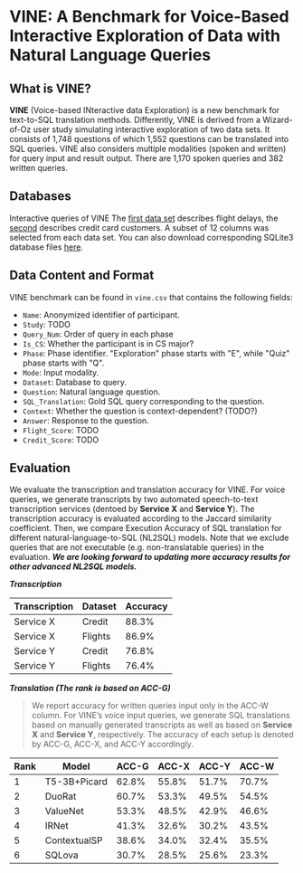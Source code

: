 # VINE: A Benchmark for Voice-Based Interactive Exploration of Data with Natural Language Queries

What is VINE?
------
**VINE** (Voice-based INteractive data Exploration) is a new benchmark for text-to-SQL translation methods. Differently, VINE is derived from a Wizard-of-Oz user study simulating interactive exploration of two data sets. It consists of 1,748 questions of which 1,552 questions can be translated into SQL queries. VINE also considers multiple modalities (spoken and written) for query input and result output. There are 1,170 spoken queries and 382 written queries.

Databases
------
Interactive queries of VINE The [first data set](https://www.kaggle.com/usdot/flight-delays) describes flight delays, the [second](https://www.kaggle.com/sakshigoyal7/credit-card-customers) describes credit card customers. A subset of 12 columns was selected from each data set. You can also download corresponding SQLite3 database files [here](https://drive.google.com/file/d/1_Sp8q6NcwtsXtjHjDjkK7_qPhaMOH1YH/view?usp=sharing).

Data Content and Format
------
VINE benchmark can be found in `vine.csv` that contains the following fields:
- `Name`: Anonymized identifier of participant.
- `Study`: TODO
- `Query_Num`: Order of query in each phase
- `Is_CS`: Whether the participant is in CS major?
- `Phase`: Phase identifier. "Exploration" phase starts with "E", while "Quiz" phase starts with "Q".
- `Mode`: Input modality.
- `Dataset`: Database to query.
- `Question`: Natural language question.
- `SQL_Translation`: Gold SQL query corresponding to the question.
- `Context`: Whether the question is context-dependent? (TODO?)
- `Answer`: Response to the question.
- `Flight_Score`: TODO
- `Credit_Score`: TODO

Evaluation
------
We evaluate the transcription and translation accuracy for VINE. For voice queries, we generate transcripts by two automated speech-to-text transcription services (dentoed by **Service X** and **Service Y**). The transcription accuracy is evaluated according to the Jaccard similarity coefficient. Then, we compare Execution Accuracy of SQL translation for different natural-language-to-SQL (NL2SQL) models. Note that we exclude queries that are not executable (e.g. non-translatable queries) in the evaluation. ***We are looking forward to updating more accuracy results for other advanced NL2SQL models.***

***Transcription***
> 
| Transcription | Dataset | Accuracy |
| ----------- | ----------- | ----------- |
| Service X | Credit | 88.3% |
| Service X | Flights | 86.9% |
| Service Y | Credit | 76.8% |
| Service Y | Flights | 76.4% |

***Translation (The rank is based on ACC-G)***
> We report accuracy for written queries input only in the ACC-W column. For VINE’s voice input queries, we generate SQL translations based on manually generated transcripts as well as based on **Service X** and **Service Y**, respectively. The accuracy of each setup is denoted by ACC-G, ACC-X, and ACC-Y accordingly.


| Rank | Model | ACC-G | ACC-X | ACC-Y | ACC-W |
| ----------- | ----------- | ----------- | ----------- | ----------- | ----------- |
| 1 | T5-3B+Picard | 62.8% | 55.8% | 51.7% | 70.7% |
| 2 | DuoRat | 60.7% | 53.3% | 49.5% | 54.5% |
| 3 | ValueNet | 53.3% | 48.5% | 42.9% | 46.6% |
| 4 | IRNet | 41.3% | 32.6% | 30.2% | 43.5% |
| 5 | ContextualSP | 38.6% | 34.0% | 32.4% | 35.5% |
| 6 | SQLova | 30.7% | 28.5% | 25.6% | 23.3% |

